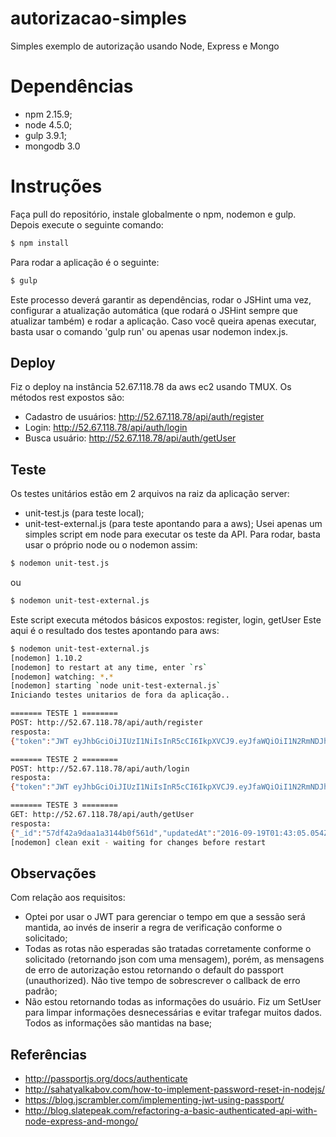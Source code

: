 # autorizacao-simples
Simples exemplo de autorização usando Node, Express e Mongo

# Dependências
- npm 2.15.9;
- node 4.5.0;
- gulp 3.9.1;
- mongodb 3.0

# Instruções
Faça pull do repositório, instale globalmente o npm, nodemon e gulp. Depois execute o seguinte comando:
```sh
$ npm install
```
Para rodar a aplicação é o seguinte:
```sh
$ gulp
```
Este processo deverá garantir as dependências, rodar o JSHint uma vez, configurar a atualização automática (que rodará o JSHint sempre que atualizar também) e rodar a aplicação. Caso você queira apenas executar, basta usar o comando 'gulp run' ou apenas usar nodemon index.js.

## Deploy
Fiz o deploy na instância 52.67.118.78 da aws ec2 usando TMUX.
Os métodos rest expostos são:
- Cadastro de usuários: http://52.67.118.78/api/auth/register
- Login: http://52.67.118.78/api/auth/login
- Busca usuário: http://52.67.118.78/api/auth/getUser

## Teste
Os testes unitários estão em 2 arquivos na raiz da aplicação server:
- unit-test.js (para teste local);
- unit-test-external.js (para teste apontando para a aws);
Usei apenas um simples script em node para executar os teste da API. Para rodar, basta usar o próprio node ou o nodemon assim:
```sh
$ nodemon unit-test.js
```
ou
```sh
$ nodemon unit-test-external.js
```
Este script executa métodos básicos expostos: register, login, getUser
Este aqui é o resultado dos testes apontando para aws:
```sh
$ nodemon unit-test-external.js
[nodemon] 1.10.2
[nodemon] to restart at any time, enter `rs`
[nodemon] watching: *.*
[nodemon] starting `node unit-test-external.js`
Iniciando testes unitarios de fora da aplicação..

======= TESTE 1 ========
POST: http://52.67.118.78/api/auth/register
resposta:
{"token":"JWT eyJhbGciOiJIUzI1NiIsInR5cCI6IkpXVCJ9.eyJfaWQiOiI1N2RmNDJhOWRhYTFhMzE0NGIwZjU2MWQiLCJub21lIjoiTHVjYXMiLCJlbWFpbCI6Imx1Y2FzQGdtYWlsLmNvbSIsImlhdCI6MTQ3NDI0OTM4NSwiZXhwIjoxNDc0MjU5NDY1fQ.0Gbg21BW6UCAIN-Rc1ft7smoo_wWFkABFyFfpBfPOnA","user":{"_id":"57df42a9daa1a3144b0f561d","nome":"Lucas","email":"lucas@gmail.com"}}

======= TESTE 2 ========
POST: http://52.67.118.78/api/auth/login
resposta:
{"token":"JWT eyJhbGciOiJIUzI1NiIsInR5cCI6IkpXVCJ9.eyJfaWQiOiI1N2RmNDJhOWRhYTFhMzE0NGIwZjU2MWQiLCJub21lIjoiTHVjYXMiLCJlbWFpbCI6Imx1Y2FzQGdtYWlsLmNvbSIsImlhdCI6MTQ3NDI0OTM4NSwiZXhwIjoxNDc0MjU5NDY1fQ.0Gbg21BW6UCAIN-Rc1ft7smoo_wWFkABFyFfpBfPOnA","user":{"_id":"57df42a9daa1a3144b0f561d","nome":"Lucas","email":"lucas@gmail.com"}}

======= TESTE 3 ========
GET: http://52.67.118.78/api/auth/getUser
resposta:
{"_id":"57df42a9daa1a3144b0f561d","updatedAt":"2016-09-19T01:43:05.054Z","createdAt":"2016-09-19T01:43:05.054Z","email":"lucas@gmail.com","senha":"$2a$05$L5alxOSsU.UH41alEFFNm.osaZ2YP2fLr7cpP/jqANFUQnQ.Ntn6C","data_criacao":"2016-09-19T01:43:05.041Z","data_ateracao":"2016-09-19T01:43:05.041Z","ultimo_login":null,"nome":"Lucas","__v":0,"telefones":[]}
[nodemon] clean exit - waiting for changes before restart
```
## Observações
Com relação aos requisitos:
- Optei por usar o JWT para gerenciar o tempo em que a sessão será mantida, ao invés de inserir a regra de verificação conforme o solicitado;
- Todas as rotas não esperadas são tratadas corretamente conforme o solicitado (retornando json com uma mensagem), porém, as mensagens de erro de autorização estou retornando o default do passport (unauthorized). Não tive tempo de sobrescrever o callback de erro padrão;
- Não estou retornando todas as informações do usuário. Fiz um SetUser para limpar informações desnecessárias e evitar trafegar muitos dados. Todos as informações são mantidas na base;

## Referências
- http://passportjs.org/docs/authenticate
- http://sahatyalkabov.com/how-to-implement-password-reset-in-nodejs/
- https://blog.jscrambler.com/implementing-jwt-using-passport/
- http://blog.slatepeak.com/refactoring-a-basic-authenticated-api-with-node-express-and-mongo/


